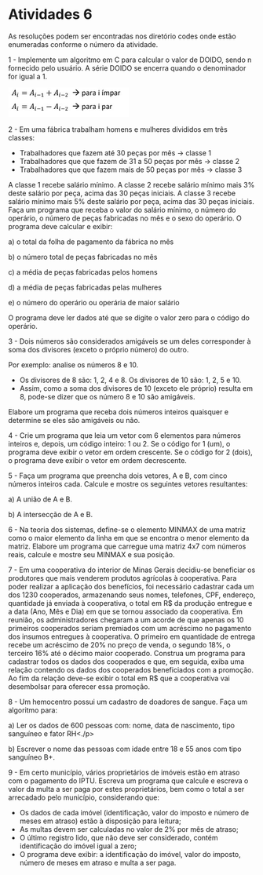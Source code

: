 <h1>Atividades 6 </h1>

<p> As resoluções podem ser encontradas nos diretório codes onde estão enumeradas conforme o número da atividade. </p>

<p>1 - Implemente um algoritmo em C para calcular o valor de DOIDO, sendo n fornecido pelo usuário. A série DOIDO se encerra quando o denominador for igual a 1.  </p>

![alt text](https://github.com/souza10v/Exercicios-em-C/blob/main/activities4/images/05.jpg?raw=true)

<p>2 - Em uma fábrica trabalham homens e mulheres divididos em três classes:  </p>

<ul>
<li> Trabalhadores que fazem até 30 peças por mês → classe 1 </li>
<li> Trabalhadores que que fazem de 31 a 50 peças por mês → classe 2 </li>
<li> Trabalhadores que que fazem mais de 50 peças por mês → classe 3</li>
</ul>
  
<p>A classe 1 recebe salário mínimo. A classe 2 recebe salário mínimo mais 3% deste salário por peça, acima das 30 peças iniciais. A classe 3 recebe salário mínimo mais 5% deste salário por peça, acima das 30 peças iniciais. Faça um programa que receba o valor do salário mínimo, o número do operário, o número de peças fabricadas no mês e o sexo do operário. O programa deve calcular e exibir: </p>

<p> a) o total da folha de pagamento da fábrica no mês </p>
<p> b) o número total de peças fabricadas no mês </p>
<p> c) a média de peças fabricadas pelos homens </p>
<p> d) a média de peças fabricadas pelas mulheres </p>
<p> e) o número do operário ou operária de maior salário </p>

<p> O programa deve ler dados até que se digite o valor zero para o código do operário. </p>

<p>3 - Dois números são considerados amigáveis se um deles corresponder à soma dos divisores (exceto
o próprio número) do outro. </p>

<p> Por exemplo: analise os números 8 e 10. </p>

<ul>
<li> Os divisores de 8 são: 1, 2, 4 e 8. Os divisores de 10 são: 1, 2, 5 e 10.</li>
<li> Assim, como a soma dos divisores de 10 (exceto ele próprio) resulta em 8, pode-se dizer
que os número 8 e 10 são amigáveis.</li>
</ul>

<p> Elabore um programa que receba dois números inteiros quaisquer e determine se eles são
amigáveis ou não.</p>

<p> 4 - Crie um programa que leia um vetor com 6 elementos para números inteiros e, depois, um código
inteiro: 1 ou 2. Se o código for 1 (um), o programa deve exibir o vetor em ordem crescente. Se o
código for 2 (dois), o programa deve exibir o vetor em ordem decrescente. </p>

<p>5 - Faça um programa que preencha dois vetores, A e B, com cinco números inteiros cada. Calcule e
mostre os seguintes vetores resultantes:</p>

<p> a) A união de A e B.</p>
<p> b) A intersecção de A e B. </p>

<p> 6 - Na teoria dos sistemas, define-se o elemento MINMAX de uma matriz como o maior elemento da
linha em que se encontra o menor elemento da matriz. Elabore um programa que carregue uma
matriz 4x7 com números reais, calcule e mostre seu MINMAX e sua posição. </p>

<p> 7 - Em uma cooperativa do interior de Minas Gerais decidiu-se beneficiar os produtores que mais
venderem produtos agrícolas à cooperativa. Para poder realizar a aplicação dos benefícios, foi
necessário cadastrar cada um dos 1230 cooperados, armazenando seus nomes, telefones, CPF,
endereço, quantidade já enviada à cooperativa, o total em R$ da produção entregue e a data (Ano,
Mês e Dia) em que se tornou associado da cooperativa. Em reunião, os administradores chegaram
a um acorde de que apenas os 10 primeiros cooperados seriam premiados com um acréscimo no
pagamento dos insumos entregues à cooperativa. O primeiro em quantidade de entrega recebe um
acréscimo de 20% no preço de venda, o segundo 18%, o terceiro 16% até o décimo maior
cooperado.
Construa um programa para cadastrar todos os dados dos cooperados e que, em seguida, exiba uma relação contendo os dados dos cooperados beneficiados com a promoção. Ao fim da relação deve-se exibir o total em R$ que a cooperativa vai desembolsar para oferecer essa promoção. </p>

<p> 8 - Um hemocentro possui um cadastro de doadores de sangue. Faça um algoritmo para: <p/>

<p> a) Ler os dados de 600 pessoas com: nome, data de nascimento, tipo sanguíneo e fator RH<./p>
<p> b) Escrever o nome das pessoas com idade entre 18 e 55 anos com tipo sanguíneo B+. </p>
  
<p> 9 - Em certo município, vários proprietários de imóveis estão em atraso com o pagamento do IPTU. Escreva um programa que calcule e escreva o valor da multa a ser paga por estes proprietários, bem como o total a ser arrecadado pelo município, considerando que:</p>

<ul>
<li> Os dados de cada imóvel (identificação, valor do imposto e número de meses em atraso) estão à disposição para leitura;</li>
<li> As multas devem ser calculadas no valor de 2% por mês de atraso;</li>
<li> O último registro lido, que não deve ser considerado, contém identificação do imóvel igual a zero;</li>
<li> O programa deve exibir: a identificação do imóvel, valor do imposto, número de meses em atraso e multa a ser paga.</li>
</ul>
